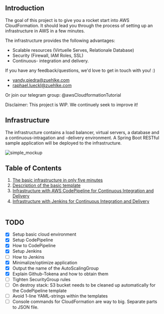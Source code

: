 ## Introduction

The goal of this project is to give you a rocket start into AWS CloudFormation. It should lead you through the process of setting up an infrastructure in AWS in a few minutes.

The infrastructure provides the following advantages:

- Scalable resources (Virtuelle Serves, Relationale Database)
- Security (Firewall, IAM Roles, SSL)
- Continuous- integration and delivery.

If you have any feedback/questions, we'd love to get in touch with you! :)
- yandy.piedra@zuehlke.com
- raphael.lueckl@zuehlke.com

Or join our telegram group:
@awsCloudformationTutorial

Disclaimer: This project is WIP. We continuely seek to improve it!

## Infrastructure
The infrastructure contains a load balancer, virtual servers, a database and a continuous-intragation and -delivery environment. A Spring Boot RESTful sample application will be deployed to the infrastructure.

![simple_mockup](documentation/images/infrastructure.png)

## Table of Contents
1. [The basic infrastructure in only five minutes](documentation/basic_stack/basic_stack.md)
1. [Description of the basic template](documentation/basic_stack/template_desc.md)
1. [Infrastructure with AWS CodePipeline for Continuous Integration and Delivery](documentation/codepipeline_stack/codepipeline.md)
1. [Infrastructure with Jenkins for Continuous Integration and Delivery](documentation/jenkins_stack/jenkins.md)
<br/><br/>

## TODO
- [x] Setup basic cloud environment
- [x] Setup CodePipeline
- [x] How to CodePipeline
- [x] Setup Jenkins
- [ ] How to Jenkins
- [x] Minimalize/optimize application
- [x] Output the name of the AutoScalingGroup
- [x] Explain Github-Tokena and how to obtain them
- [ ] Tighten SecurityGroup rules
- [ ] On destroy stack: S3 bucket needs to be cleaned up automatically for the CodePipeline template
- [ ] Avoid 1-line YAML-strings within the templates
- [ ] Console commands for CloudFormation are way to big. Separate parts to JSON file.
